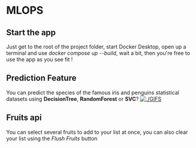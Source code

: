 # MLOPS

## Start the app
Just get to the root of the project folder, start Docker Desktop, open up a terminal and use *docker compose up --build*, wait a bit, then you're free to use the app as you see fit !


## Prediction Feature
You can predict the species of the famous iris and penguins statistical datasets using **DecisionTree**, **RandomForest** or **SVC**?
[![./GIFS](MLOPS-iris.gif)](https://github.com/LeoGondouin/MLOPS/blob/main/GIFs/MLOP-iris.gif)

## Fruits api
You can select several fruits to add to your list at once, you can also clear your list using the *Flush Fruits* button
